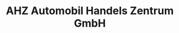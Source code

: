 ---
title: "AHZ Automobil Handels Zentrum GmbH"
url: /tuebingen/ahz-automobil-handels-zentrum-gmbh/
shop: Autohaus
---